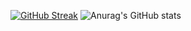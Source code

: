 [![GitHub Streak](https://streak-stats.demolab.com?user=&theme=dark)](https://git.io/streak-stats)
![Anurag's GitHub stats](https://github-readme-stats.vercel.app/api?username=0x029Ax0&show_icons=true&theme=transparent)
